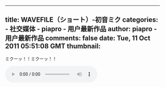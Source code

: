 
---
title: WAVEFILE（ショート）-初音ミク
categories: 
    - 社交媒体
    - piapro - 用户最新作品
author: piapro - 用户最新作品
comments: false
date: Tue, 11 Oct 2011 05:51:08 GMT
thumbnail: 
---

<div>   
<p class="cd_dtl_cap">ミクーッ！！ミクーッ！！</p><audio src="https://cdn.piapro.jp/mp3_a/fa/fa6bidmtjnix9q19_20111011055108_audition.mp3" controls loop></audio>  
</div>
            